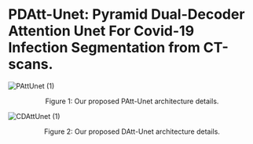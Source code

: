 # PDAtt-Unet: Pyramid Dual-Decoder Attention Unet For Covid-19 Infection Segmentation from CT-scans.

![PAttUnet (1)](https://user-images.githubusercontent.com/18519110/164985902-fbf77196-e435-40ec-aa89-bdeb1cdfc093.png)
<p align="center">
  Figure 1: Our proposed PAtt-Unet architecture details.
</p>

![CDAttUnet (1)](https://user-images.githubusercontent.com/18519110/164985900-d1b48555-8a6d-4bb0-86f8-d8ddf7b415df.png)
<p align="center">
  Figure 2: Our proposed DAtt-Unet architecture details.
</p>  

